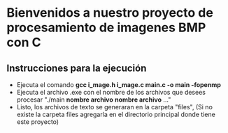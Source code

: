 # Bienvenidos a nuestro proyecto de procesamiento de imagenes BMP con C

## Instrucciones para la ejecución

- Ejecuta el comando **gcc  i_mage.h  i_mage.c  main.c  -o  main  -fopenmp**
- Ejecuta el archivo .exe con el nombre de los archivos que desees procesar "./main  **nombre archivo**  **nombre archivo**  ..."
- Listo, los archivos de texto se generaran en la carpeta "files", (Si no existe la carpeta files agregarla en el directorio principal donde tiene este proyecto)